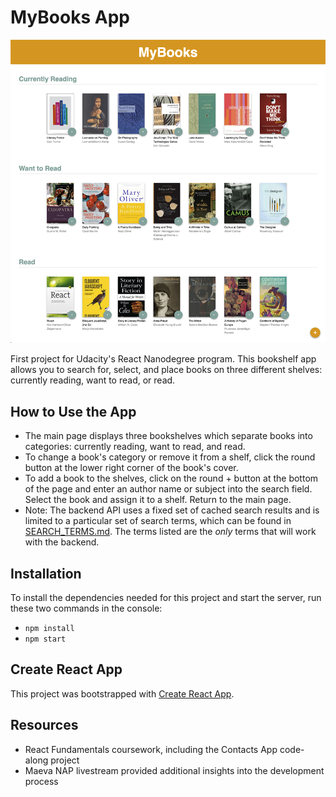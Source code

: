 # MyBooks App

![Screenshot of MyBooks App](/images/my-books.png?raw=true "Screenshot")

First project for Udacity's React Nanodegree program. This bookshelf app allows you to search for, select, and place books on three different shelves: currently reading, want to read, or read. 

## How to Use the App
* The main page displays three bookshelves which separate books into categories: currently reading, want to read, and read. 
* To change a book's category or remove it from a shelf, click the round button at the lower right corner of the book's cover.
* To add a book to the shelves, click on the round + button at the bottom of the page and enter an author name or subject into the search field. Select the book and assign it to a shelf. Return to the main page.
* Note: The backend API uses a fixed set of cached search results and is limited to a particular set of search terms, which can be found in [SEARCH_TERMS.md](SEARCH_TERMS.md). The terms listed are the _only_ terms that will work with the backend.

## Installation

To install the dependencies needed for this project and start the server, run these two commands in the console:

* `npm install`
* `npm start`

## Create React App

This project was bootstrapped with [Create React App](https://github.com/facebookincubator/create-react-app). 

## Resources

* React Fundamentals coursework, including the Contacts App code-along project
* Maeva NAP livestream provided additional insights into the development process

